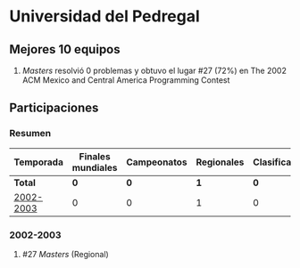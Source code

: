 ---
---

# Universidad del Pedregal

## Mejores 10 equipos

1. _Masters_ resolvió 0 problemas y obtuvo el lugar #27 (72%) en The 2002 ACM Mexico and Central America Programming Contest

## Participaciones

### Resumen

| Temporada | Finales mundiales | Campeonatos | Regionales | Clasificatorios | Equipos |
| --- | --- | --- | --- | --- | --- |
| **Total** | **0** | **0** | **1** | **0** | **1** |
| [2002-2003](#2002-2003) | 0 | 0 | 1 | 0 | 1 |

### 2002-2003

1. #27 _Masters_ (Regional)



